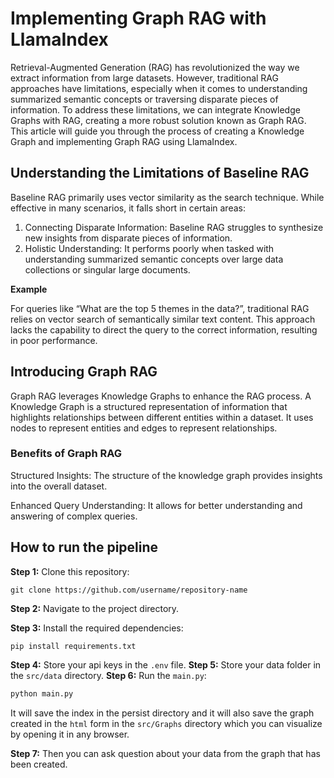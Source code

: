 # Implementing Graph RAG with LlamaIndex 

Retrieval-Augmented Generation (RAG) has revolutionized the way we extract information from large datasets. However, traditional RAG approaches have limitations, especially when it comes to understanding summarized semantic concepts or traversing disparate pieces of information. To address these limitations, we can integrate Knowledge Graphs with RAG, creating a more robust solution known as Graph RAG. This article will guide you through the process of creating a Knowledge Graph and implementing Graph RAG using LlamaIndex. 

## Understanding the Limitations of Baseline RAG 

Baseline RAG primarily uses vector similarity as the search technique. While effective in many scenarios, it falls short in certain areas: 

1. Connecting Disparate Information: Baseline RAG struggles to synthesize new insights from disparate pieces of information.
2. Holistic Understanding: It performs poorly when tasked with understanding summarized semantic concepts over large data collections or singular large documents.

**Example** 

For queries like “What are the top 5 themes in the data?”, traditional RAG relies on vector search of semantically similar text content. This approach lacks the capability to direct the query to the correct information, resulting in poor performance. 

## Introducing Graph RAG 

Graph RAG leverages Knowledge Graphs to enhance the RAG process. A Knowledge Graph is a structured representation of information that highlights relationships between different entities within a dataset. It uses nodes to represent entities and edges to represent relationships. 

  

### Benefits of Graph RAG 

Structured Insights: The structure of the knowledge graph provides insights into the overall dataset. 

Enhanced Query Understanding: It allows for better understanding and answering of complex queries. 

## How to run the pipeline

**Step 1:**
Clone this repository:
```shell
git clone https://github.com/username/repository-name
```
**Step 2:**
Navigate to the project directory.

**Step 3:**
Install the required dependencies:
```shell
pip install requirements.txt
```
**Step 4:**
Store your api keys in the `.env` file.
**Step 5:**
Store your data folder in the `src/data` directory.
**Step 6:**
Run the `main.py`:
```python
python main.py
```
It will save the index in the persist directory and it will also save the graph created in the `html` form in the `src/Graphs` directory which you can visualize by opening it in any browser.

**Step 7:** Then you can ask question about your data from the graph that has been created.

